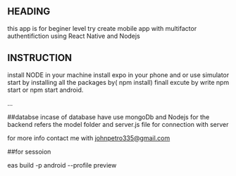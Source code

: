 ## HEADING
 this app is for beginer level try create mobile app with multifactor authentifiction using React Native and Nodejs


## INSTRUCTION
install NODE in your machine 
install expo in your phone and or use simulator
start by installing all  the packages by( npm install)
finall excute by write npm start or npm start android.

...


##databse 
incase of database have use mongoDb and Nodejs for the backend 
refers the model folder and server.js file for connection with server





for more info contact me with johnpetro335@gmail.com

##for sessoion


eas build -p android --profile preview    